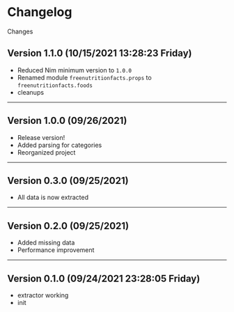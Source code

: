 <!--
  Created at: 09/24/2021 21:05:03 Friday
  Modified at: 10/15/2021 04:49:28 PM Friday

        Copyright (C) 2021 Thiago Ferreira
  See file "license" for details about copyright
-->

# Changelog

Changes

## Version 1.1.0 (10/15/2021 13:28:23 Friday)

- Reduced Nim minimum version to `1.0.0`
- Renamed module `freenutritionfacts.props` to `freenutritionfacts.foods`
- cleanups

---

## Version 1.0.0 (09/26/2021)

- Release version!
- Added parsing for categories
- Reorganized project

---

## Version 0.3.0 (09/25/2021)

- All data is now extracted

---

## Version 0.2.0 (09/25/2021)

- Added missing data
- Performance improvement

---

## Version 0.1.0 (09/24/2021 23:28:05 Friday)

- extractor working
- init
